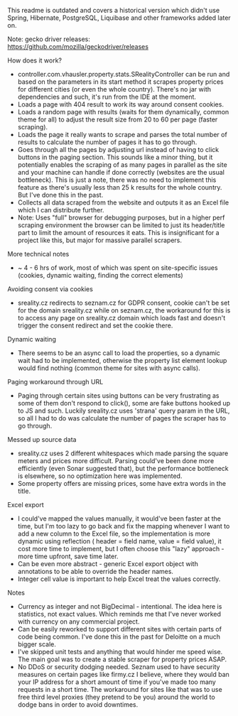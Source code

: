 This readme is outdated and covers a historical version which didn't use Spring, Hibernate, PostgreSQL, Liquibase and other frameworks added later on.

Note: gecko driver releases: https://github.com/mozilla/geckodriver/releases

How does it work?

- controller.com.vhausler.property.stats.SRealityController can be run and based on the parameters in its start method it scrapes property prices for different cities (or even the whole country). There's no jar with dependencies and such, it's run from
  the IDE at the moment.
- Loads a page with 404 result to work its way around consent cookies.
- Loads a random page with results (waits for them dynamically, common theme for all) to adjust the result size from 20 to 60 per page (faster scraping).
- Loads the page it really wants to scrape and parses the total number of results to calculate the number of pages it has to go through.
- Goes through all the pages by adjusting url instead of having to click buttons in the paging section. This sounds like a minor thing, but it potentially enables the scraping of as many pages in parallel as the site and your machine can
  handle if done correctly (websites are the usual bottleneck). This is just a note, there was no need to implement this feature as there's usually less than 25 k results for the whole country. But I've done this in the past.
- Collects all data scraped from the website and outputs it as an Excel file which I can distribute further.
- Note: Uses "full" browser for debugging purposes, but in a higher perf scraping environment the browser can be limited to just its header/title part to limit the amount of resources it eats. This is insignificant for a project like this,
  but major for massive parallel scrapers.

More technical notes

- ~ 4 - 6 hrs of work, most of which was spent on site-specific issues (cookies, dynamic waiting, finding the correct elements)

Avoiding consent via cookies

- sreality.cz redirects to seznam.cz for GDPR consent, cookie can't be set for the domain sreality.cz while on seznam.cz, the workaround for this is to access any page on sreality.cz domain which loads fast and doesn't trigger the consent
  redirect and set the cookie there.

Dynamic waiting

- There seems to be an async call to load the properties, so a dynamic wait had to be implemented, otherwise the property list element lookup would find nothing (common theme for sites with async calls).

Paging workaround through URL

- Paging through certain sites using buttons can be very frustrating as some of them don't respond to click(), some are fake buttons hooked up to JS and such. Luckily sreality.cz uses 'strana' query param in the URL, so all I had to do was
  calculate the number of pages the scraper has to go through.

Messed up source data

- sreality.cz uses 2 different whitespaces which made parsing the square meters and prices more difficult. Parsing could've been done more efficiently (even Sonar suggested that), but the performance bottleneck is elsewhere, so no
  optimization here was implemented.
- Some property offers are missing prices, some have extra words in the title.

Excel export

- I could've mapped the values manually, it would've been faster at the time, but I'm too lazy to go back and fix the mapping whenever I want to add a new column to the Excel file, so the implementation is more dynamic using reflection (
  header = field name, value = field value), it cost more time to implement, but I often choose this "lazy" approach - more time upfront, save time later.
- Can be even more abstract - generic Excel export object with annotations to be able to override the header names.
- Integer cell value is important to help Excel treat the values correctly.

Notes

- Currency as integer and not BigDecimal - intentional. The idea here is statistics, not exact values. Which reminds me that I've never worked with currency on any commercial project.
- Can be easily reworked to support different sites with certain parts of code being common. I've done this in the past for Deloitte on a much bigger scale.
- I've skipped unit tests and anything that would hinder me speed wise. The main goal was to create a stable scraper for property prices ASAP.
- No DDoS or security dodging needed. Seznam used to have security measures on certain pages like firmy.cz I believe, where they would ban your IP address for a short amount of time if you've made too many requests in a short time. The
  workaround for sites like that was to use free third level proxies (they pretend to be you) around the world to dodge bans in order to avoid downtimes.